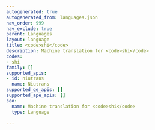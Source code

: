 ```yaml
---
autogenerated: true
autogenerated_from: languages.json
nav_order: 999
nav_exclude: true
parent: Languages
layout: language
title: <code>shi</code>
description: Machine translation for <code>shi</code>
codes:
- shi
family: []
supported_apis:
- id: niutrans
  name: Niutrans
supported_qe_apis: []
supported_ape_apis: []
seo:
  name: Machine translation for <code>shi</code>
  type: Language

---
```


